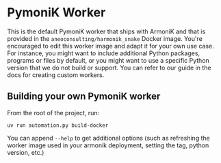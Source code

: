 # PymoniK Worker

This is the default PymoniK worker that ships with ArmoniK and that is provided in the `aneoconsulting/harmonik_snake` Docker image. You're encouraged to edit this worker image and adapt it for your own use case. For instance, you might want to include additional Python packages, programs or files by default, or you might want to use a specific Python version that we do not build or support. You can refer to our guide in the docs for creating custom workers.

## Building your own PymoniK worker

From the root of the project, run: 
```
uv run automation.py build-docker
```

You can append `--help` to get additional options (such as refreshing the worker image used in your armonik deployment, setting the tag, python version, etc.)

